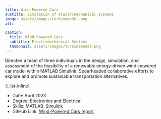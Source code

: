 ```yaml
---
title: Wind-Powered Cars
subtitle: Simulation of electromechanical systems
image: assets/images/turbinemodel.png
alt: 

caption:
  title: Wind-Powered Cars
  subtitle: Electromechanical Systems
  thumbnail: assets/images/turbinemodel.png
---
```

Directed a team of three individuals in the design, simulation, and assessment of the feasibility of a renewable energy-driven wind-powered car model within MATLAB Simulink. Spearheaded collaborative efforts to explore and promote sustainable transportation alternatives.

{:.list-inline}
- Date: April 2023
- Degree: Electronics and Electrical
- Skills: MATLAB, Simulink
- GitHub Link: [Wind-Powered Cars report](https://github.com/adityaaspat/Robotics/tree/main/Wind_powered_cars)

